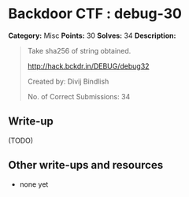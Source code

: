 # Backdoor CTF : debug-30

**Category:** Misc
**Points:** 30
**Solves:** 34
**Description:**

> Take sha256 of string obtained.
> 
> <http://hack.bckdr.in/DEBUG/debug32>
> 
> Created by: Divij Bindlish
> 
> No. of Correct Submissions: 34
> 


## Write-up

(TODO)

## Other write-ups and resources

* none yet
